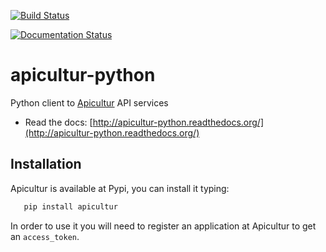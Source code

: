 [![Build Status](https://travis-ci.org/Lingwars/apicultur-python.svg?branch=master)](https://travis-ci.org/Lingwars/apicultur-python)

[![Documentation Status](https://readthedocs.org/projects/apicultur-python/badge/?version=latest)](https://readthedocs.org/projects/apicultur-python/?badge=latest)

# apicultur-python


Python client to [Apicultur](http://apicultur.com/) API services

 * Read the docs: [http://apicultur-python.readthedocs.org/](http://apicultur-python.readthedocs.org/)

## Installation
Apicultur is available at Pypi, you can install it typing:

```bash
   pip install apicultur
```

In order to use it you will need to register an application at Apicultur to get an `access_token`.

